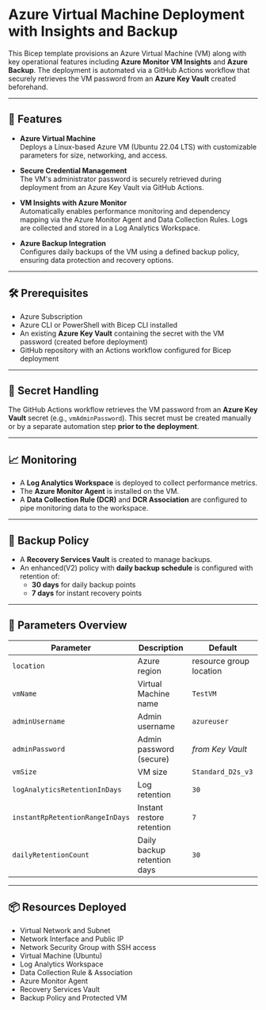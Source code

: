 # Azure Virtual Machine Deployment with Insights and Backup

This Bicep template provisions an Azure Virtual Machine (VM) along with key operational features including **Azure Monitor VM Insights** and **Azure Backup**. The deployment is automated via a GitHub Actions workflow that securely retrieves the VM password from an **Azure Key Vault** created beforehand.

---

## 🚀 Features

- **Azure Virtual Machine**  
  Deploys a Linux-based Azure VM (Ubuntu 22.04 LTS) with customizable parameters for size, networking, and access.

- **Secure Credential Management**  
  The VM's administrator password is securely retrieved during deployment from an Azure Key Vault via GitHub Actions.

- **VM Insights with Azure Monitor**  
  Automatically enables performance monitoring and dependency mapping via the Azure Monitor Agent and Data Collection Rules. Logs are collected and stored in a Log Analytics Workspace.

- **Azure Backup Integration**  
  Configures daily backups of the VM using a defined backup policy, ensuring data protection and recovery options.

---

## 🛠️ Prerequisites

- Azure Subscription
- Azure CLI or PowerShell with Bicep CLI installed
- An existing **Azure Key Vault** containing the secret with the VM password (created before deployment)
- GitHub repository with an Actions workflow configured for Bicep deployment

---

## 🔐 Secret Handling

The GitHub Actions workflow retrieves the VM password from an **Azure Key Vault** secret (e.g., `vmAdminPassword`). This secret must be created manually or by a separate automation step **prior to the deployment**.

---

## 📈 Monitoring

- A **Log Analytics Workspace** is deployed to collect performance metrics.
- The **Azure Monitor Agent** is installed on the VM.
- A **Data Collection Rule (DCR)** and **DCR Association** are configured to pipe monitoring data to the workspace.

---

## 💾 Backup Policy

- A **Recovery Services Vault** is created to manage backups.
- An enhanced(V2) policy with **daily backup schedule** is configured with retention of:
  - **30 days** for daily backup points
  - **7 days** for instant recovery points

---

## 🧾 Parameters Overview

| Parameter | Description | Default |
|----------|-------------|---------|
| `location` | Azure region | resource group location |
| `vmName` | Virtual Machine name | `TestVM` |
| `adminUsername` | Admin username | `azureuser` |
| `adminPassword` | Admin password (secure) | *from Key Vault* |
| `vmSize` | VM size | `Standard_D2s_v3` |
| `logAnalyticsRetentionInDays` | Log retention | `30` |
| `instantRpRetentionRangeInDays` | Instant restore retention | `7` |
| `dailyRetentionCount` | Daily backup retention days | `30` |

---

## 📦 Resources Deployed

- Virtual Network and Subnet
- Network Interface and Public IP
- Network Security Group with SSH access
- Virtual Machine (Ubuntu)
- Log Analytics Workspace
- Data Collection Rule & Association
- Azure Monitor Agent
- Recovery Services Vault
- Backup Policy and Protected VM

